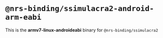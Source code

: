 # `@nrs-binding/ssimulacra2-android-arm-eabi`

This is the **armv7-linux-androideabi** binary for `@nrs-binding/ssimulacra2`

